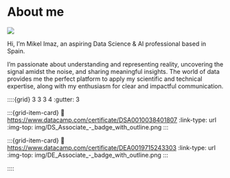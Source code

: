# About me
![](img/NKN_20240729_124642_01.jpg)

Hi, I’m Mikel Imaz, an aspiring Data Science & AI professional based in Spain.

I’m passionate about understanding and representing reality, uncovering the signal amidst the noise, and sharing meaningful insights. The world of data provides me the perfect platform to apply my scientific and technical expertise, along with my enthusiasm for clear and impactful communication.

::::{grid} 3 3 3 4
:gutter: 3

:::{grid-item-card}
:link: https://www.datacamp.com/certificate/DSA0010038401807
:link-type: url
:img-top: img/DS_Associate_-_badge_with_outline.png
:::

:::{grid-item-card}
:link: https://www.datacamp.com/certificate/DEA0019715243303
:link-type: url
:img-top: img/DE_Associate_-_badge_with_outline.png
:::

::::
